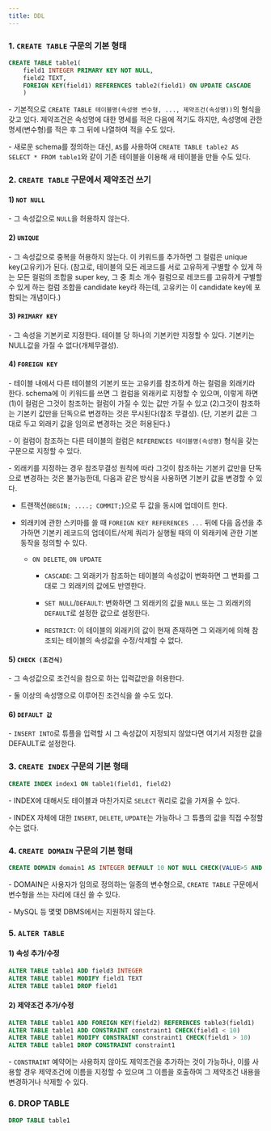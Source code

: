 ```yaml
---
title: DDL
---
```



### 1. `CREATE TABLE` 구문의 기본 형태

```sql
CREATE TABLE table1(
    field1 INTEGER PRIMARY KEY NOT NULL, 
    field2 TEXT,
    FOREIGN KEY(field1) REFERENCES table2(field1) ON UPDATE CASCADE
    )
```

\- 기본적으로 `CREATE TABLE 테이블명(속성명 변수형, ..., 제약조건(속성명))`의 형식을 갖고 있다. 제약조건은 속성명에 대한 명세를 적은 다음에 적기도 하지만, 속성명에 관한 명세(변수형)를 적은 후 그 뒤에 나열하여 적을 수도 있다.

\- 새로운 schema를 정의하는 대신, `AS`를 사용하여 `CREATE TABLE table2 AS SELECT * FROM table1`와 같이 기존 테이블을 이용해 새 테이블을 만들 수도 있다. 

### 2. `CREATE TABLE` 구문에서 제약조건 쓰기

#### 1) `NOT NULL`

\- 그 속성값으로 `NULL`을 허용하지 않는다.


#### 2) `UNIQUE`

\- 그 속성값으로 중복을 허용하지 않는다. 이 키워드를 추가하면 그 컬럼은 unique key(고유키)가 된다. (참고로, 테이블의 모든 레코드를 서로 고유하게 구별할 수 있게 하는 모든 컬럼의 조합을 super key, 그 중 최소 개수 컬럼으로 레코드를 고유하게 구별할 수 있게 하는 컬럼 조합을 candidate key라 하는데, 고유키는 이 candidate key에 포함되는 개념이다.)


#### 3) `PRIMARY KEY`

\- 그 속성을 기본키로 지정한다. 테이블 당 하나의 기본키만 지정할 수 있다. 기본키는 NULL값을 가질 수 없다(개체무결성). 

#### 4) `FOREIGN KEY`

\- 테이블 내에서 다른 테이블의 기본키 또는 고유키를 참조하게 하는 컬럼을 외래키라 한다. schema에 이 키워드를 쓰면 그 컬럼을 외래키로 지정할 수 있으며, 이렇게 하면 (1)이 컬럼은 그것이 참조하는 컬럼이 가질 수 있는 값만 가질 수 있고 (2)그것이 참조하는 기본키 값만을 단독으로 변경하는 것은 무시된다(참조 무결성). (단, 기본키 값은 그대로 두고 외래키 값을 임의로 변경하는 것은 허용된다.)

\- 이 컬럼이 참조하는 다른 테이블의 컬럼은 `REFERENCES 테이블명(속성명)` 형식을 갖는 구문으로 지정할 수 있다.

\- 외래키를 지정하는 경우 참조무결성 원칙에 따라 그것이 참조하는 기본키 값만을 단독으로 변경하는 것은 불가능한데, 다음과 같은 방식을 사용하면 기본키 값을 변경할 수 있다.

  - 트랜잭션(`BEGIN; ....; COMMIT;`)으로 두 값을 동시에 업데이트 한다.

  - 외래키에 관한 스키마를 쓸 때 `FOREIGN KEY REFERENCES ...` 뒤에 다음 옵션을 추가하면 기본키 레코드의 업데이트/삭제 쿼리가 실행될 때의 이 외래키에 관한 기본 동작을 정의할 수 있다.

    - `ON DELETE`, `ON UPDATE`

      - `CASCADE`: 그 외래키가 참조하는 테이블의 속성값이 변화하면 그 변화를 그대로 그 외래키의 값에도 반영한다.

      - `SET NULL`/`DEFAULT`: 변화하면 그 외래키의 값을 `NULL` 또는 그 외래키의 `DEFAULT`로 설정한 값으로 설정한다.

      - `RESTRICT`: 이 테이블의 외래키의 값이 현재 존재하면 그 외래키에 의해 참조되는 테이블의 속성값을 수정/삭제할 수 없다.

#### 5) `CHECK (조건식)`

\- 그 속성값으로 조건식을 참으로 하는 입력값만을 허용한다.

\- 둘 이상의 속성명으로 이루어진 조건식을 쓸 수도 있다. 

#### 6) `DEFAULT 값`

\- `INSERT INTO`로 튜플을 입력할 시 그 속성값이 지정되지 않았다면 여기서 지정한 값을 DEFAULT로 설정한다.


### 3. `CREATE INDEX` 구문의 기본 형태

```sql
CREATE INDEX index1 ON table1(field1, field2)
```

\- INDEX에 대해서도 테이블과 마찬가지로 `SELECT` 쿼리로 값을 가져올 수 있다.

\- INDEX 자체에 대한 `INSERT`, `DELETE`, `UPDATE`는 가능하나 그 튜플의 값을 직접 수정할 수는 없다.


### 4. `CREATE DOMAIN` 구문의 기본 형태

```sql
CREATE DOMAIN domain1 AS INTEGER DEFAULT 10 NOT NULL CHECK(VALUE>5 AND VALUE<10)
```

\- DOMAIN은 사용자가 임의로 정의하는 일종의 변수형으로, `CREATE TABLE` 구문에서 변수형을 쓰는 자리에 대신 쓸 수 있다.

\- MySQL 등 몇몇 DBMS에서는 지원하지 않는다.




### 5. `ALTER TABLE`


#### 1) 속성 추가/수정

```sql
ALTER TABLE table1 ADD field3 INTEGER
ALTER TABLE table1 MODIFY field1 TEXT  
ALTER TABLE table1 DROP field1 
```

#### 2) 제약조건 추가/수정

```sql
ALTER TABLE table1 ADD FOREIGN KEY(field2) REFERENCES table3(field1)
ALTER TABLE table1 ADD CONSTRAINT constraint1 CHECK(field1 < 10)
ALTER TABLE table1 MODIFY CONSTRAINT constraint1 CHECK(field1 > 10)
ALTER TABLE table1 DROP CONSTRAINT constraint1
```

\- `CONSTRAINT` 예약어는 사용하지 않아도 제약조건을 추가하는 것이 가능하나, 이를 사용할 경우 제약조건에 이름을 지정할 수 있으며 그 이름을 호출하여 그 제약조건 내용을 변경하거나 삭제할 수 있다.


### 6. DROP TABLE

```sql
DROP TABLE table1
```
